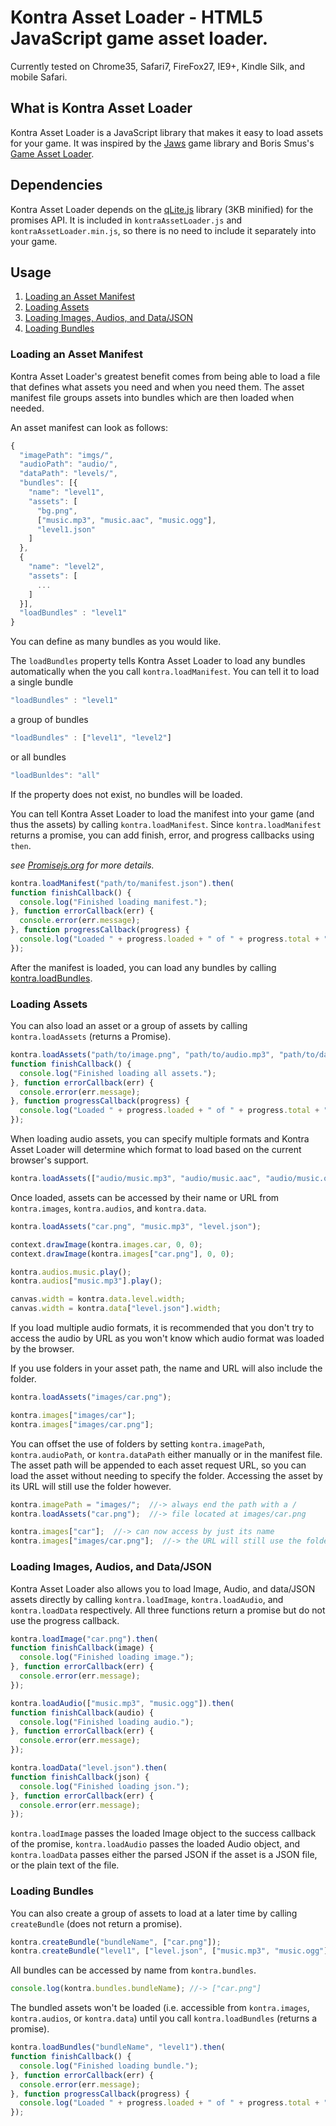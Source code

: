 Kontra Asset Loader - HTML5 JavaScript game asset loader.
============

Currently tested on Chrome35, Safari7, FireFox27, IE9+, Kindle Silk, and mobile Safari.

## What is Kontra Asset Loader

Kontra Asset Loader is a JavaScript library that makes it easy to load assets for your game. It was inspired by the [Jaws](https://github.com/ippa/jaws) game library and Boris Smus's [Game Asset Loader](https://github.com/borismus/game-asset-loader).

## Dependencies

Kontra Asset Loader depends on the [qLite.js](https://github.com/straker/qLite) library (3KB minified) for the promises API. It is included in `kontraAssetLoader.js` and `kontraAssetLoader.min.js`, so there is no need to include it separately into your game.

## Usage

1. [Loading an Asset Manifest](#loading-an-asset-manifest)
2. [Loading Assets](#loading-assets)
3. [Loading Images, Audios, and Data/JSON](#loading-images-audios-and-datajson)
4. [Loading Bundles](#loading-bundles)

### Loading an Asset Manifest

Kontra Asset Loader's greatest benefit comes from being able to load a file that defines what assets you need and when you need them. The asset manifest file groups assets into bundles which are then loaded when needed.

An asset manifest can look as follows:

```javascript
{
  "imagePath": "imgs/",
  "audioPath": "audio/",
  "dataPath": "levels/",
  "bundles": [{
    "name": "level1",
    "assets": [
      "bg.png",
      ["music.mp3", "music.aac", "music.ogg"],
      "level1.json"
    ]
  },
  {
    "name": "level2",
    "assets": [
      ...
    ]
  }],
  "loadBundles" : "level1"
}
```

You can define as many bundles as you would like.

The `loadBundles` property tells Kontra Asset Loader to load any bundles automatically when the you call `kontra.loadManifest`. You can tell it to load a single bundle

```javascript
"loadBundles" : "level1"
```

a group of bundles

```javascript
"loadBundles" : ["level1", "level2"]
```

or all bundles

```javascript
"loadBunldes": "all"
```

If the property does not exist, no bundles will be loaded.

You can tell Kontra Asset Loader to load the manifest into your game (and thus the assets) by calling `kontra.loadManifest`. Since `kontra.loadManifest` returns a promise, you can add finish, error, and progress callbacks using `then`.

*see [Promisejs.org](https://www.promisejs.org/) for more details.*

```javascript
kontra.loadManifest("path/to/manifest.json").then(
function finishCallback() {
  console.log("Finished loading manifest.");
}, function errorCallback(err) {
  console.error(err.message);
}, function progressCallback(progress) {
  console.log("Loaded " + progress.loaded + " of " + progress.total + " assets.");
});
```

After the manifest is loaded, you can load any bundles by calling [kontra.loadBundles](#loading-bundles).

### Loading Assets

You can also load an asset or a group of assets by calling `kontra.loadAssets` (returns a Promise).

```javascript
kontra.loadAssets("path/to/image.png", "path/to/audio.mp3", "path/to/data.json").then(
function finishCallback() {
  console.log("Finished loading all assets.");
}, function errorCallback(err) {
  console.error(err.message);
}, function progressCallback(progress) {
  console.log("Loaded " + progress.loaded + " of " + progress.total + " assets.");
});
```

When loading audio assets, you can specify multiple formats and Kontra Asset Loader will determine which format to load based on the current browser's support.

```javascript
kontra.loadAssets(["audio/music.mp3", "audio/music.aac", "audio/music.ogg"])
```

Once loaded, assets can be accessed by their name or URL from `kontra.images`, `kontra.audios`, and `kontra.data`.

```javascript
kontra.loadAssets("car.png", "music.mp3", "level.json");

context.drawImage(kontra.images.car, 0, 0);
context.drawImage(kontra.images["car.png"], 0, 0);

kontra.audios.music.play();
kontra.audios["music.mp3"].play();

canvas.width = kontra.data.level.width;
canvas.width = kontra.data["level.json"].width;
```

If you load multiple audio formats, it is recommended that you don't try to access the audio by URL as you won't know which audio format was loaded by the browser.

If you use folders in your asset path, the name and URL will also include the folder.

```javascript
kontra.loadAssets("images/car.png");

kontra.images["images/car"];
kontra.images["images/car.png"];
```

You can offset the use of folders by setting `kontra.imagePath`, `kontra.audioPath`, or `kontra.dataPath` either manually or in the manifest file. The asset path will be appended to each asset request URL, so you can load the asset without needing to specify the folder. Accessing the asset by its URL will still use the folder however.

```javascript
kontra.imagePath = "images/";  //-> always end the path with a /
kontra.loadAssets("car.png");  //-> file located at images/car.png

kontra.images["car"];  //-> can now access by just its name
kontra.images["images/car.png"];  //-> the URL will still use the folder though
```

### Loading Images, Audios, and Data/JSON

Kontra Asset Loader also allows you to load Image, Audio, and data/JSON assets directly by calling `kontra.loadImage`, `kontra.loadAudio`, and `kontra.loadData` respectively. All three functions return a promise but do not use the progress callback.

```javascript
kontra.loadImage("car.png").then(
function finishCallback(image) {
  console.log("Finished loading image.");
}, function errorCallback(err) {
  console.error(err.message);
});

kontra.loadAudio(["music.mp3", "music.ogg"]).then(
function finishCallback(audio) {
  console.log("Finished loading audio.");
}, function errorCallback(err) {
  console.error(err.message);
});

kontra.loadData("level.json").then(
function finishCallback(json) {
  console.log("Finished loading json.");
}, function errorCallback(err) {
  console.error(err.message);
});
```

`kontra.loadImage` passes the loaded Image object to the success callback of the promise, `kontra.loadAudio` passes the loaded Audio object, and `kontra.loadData` passes either the parsed JSON if the asset is a JSON file, or the plain text of the file.

### Loading Bundles

You can also create a group of assets to load at a later time by calling `createBundle` (does not return a promise).

```javascript
kontra.createBundle("bundleName", ["car.png"]);
kontra.createBundle("level1", ["level.json", ["music.mp3", "music.ogg"] ]);
```

All bundles can be accessed by name from `kontra.bundles`.

```javascript
console.log(kontra.bundles.bundleName); //-> ["car.png"]
```

The bundled assets won't be loaded (i.e. accessible from `kontra.images`, `kontra.audios`, or `kontra.data`) until you call `kontra.loadBundles` (returns a promise).

```javascript
kontra.loadBundles("bundleName", "level1").then(
function finishCallback() {
  console.log("Finished loading bundle.");
}, function errorCallback(err) {
  console.error(err.message);
}, function progressCallback(progress) {
  console.log("Loaded " + progress.loaded + " of " + progress.total + " assets.");
});
```
